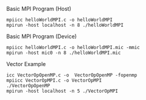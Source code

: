 
Basic MPI Program (Host)

```
mpiicc helloWorldMPI.c -o helloWorldMPI
mpirun -host localhost -n 8 ./helloWorldMPI
```

Basic MPI Program (Device)

```
mpiicc helloWorldMPI.c -o helloWorldMPI.mic -mmic
mpirun -host mic0 -n 8 ./helloWorldMPI.mic
```
Vector Example

```
icc VectorOpOpenMP.c -o  VectorOpOpenMP -fopenmp
mpiicc VectorOpMPI.c -o VectorOpMPI
./VectorOpOpenMP
mpirun -host localhost -n 5 ./VectorOpMPI
```
